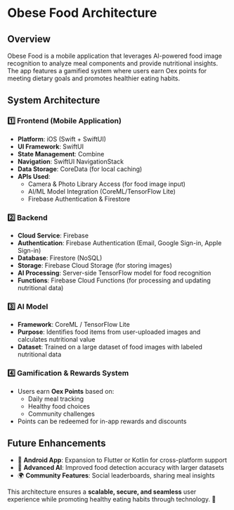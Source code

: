 # Obese Food Architecture

## Overview
Obese Food is a mobile application that leverages AI-powered food image recognition to analyze meal components and provide nutritional insights. The app features a gamified system where users earn Oex points for meeting dietary goals and promotes healthier eating habits.

## System Architecture

### 1️⃣ **Frontend (Mobile Application)**
- **Platform**: iOS (Swift + SwiftUI)
- **UI Framework**: SwiftUI
- **State Management**: Combine
- **Navigation**: SwiftUI NavigationStack
- **Data Storage**: CoreData (for local caching)
- **APIs Used**:
  - Camera & Photo Library Access (for food image input)
  - AI/ML Model Integration (CoreML/TensorFlow Lite)
  - Firebase Authentication & Firestore

### 2️⃣ **Backend**
- **Cloud Service**: Firebase
- **Authentication**: Firebase Authentication (Email, Google Sign-in, Apple Sign-in)
- **Database**: Firestore (NoSQL)
- **Storage**: Firebase Cloud Storage (for storing images)
- **AI Processing**: Server-side TensorFlow model for food recognition
- **Functions**: Firebase Cloud Functions (for processing and updating nutritional data)

### 3️⃣ **AI Model**
- **Framework**: CoreML / TensorFlow Lite
- **Purpose**: Identifies food items from user-uploaded images and calculates nutritional value
- **Dataset**: Trained on a large dataset of food images with labeled nutritional data

### 4️⃣ **Gamification & Rewards System**
- Users earn **Oex Points** based on:
  - Daily meal tracking
  - Healthy food choices
  - Community challenges
- Points can be redeemed for in-app rewards and discounts

## Future Enhancements
- 📱 **Android App**: Expansion to Flutter or Kotlin for cross-platform support
- 🤖 **Advanced AI**: Improved food detection accuracy with larger datasets
- 🌍 **Community Features**: Social leaderboards, sharing meal insights

This architecture ensures a **scalable, secure, and seamless** user experience while promoting healthy eating habits through technology. 🚀
